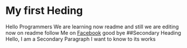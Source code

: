 # My first Heding

Hello Programmers We are learning now readme and still we are editing now on readme
follow Me on [Facebook](https://facebook.com/yusufabdullah) good bye
##Secondary Heading
Hello, I am a Secondary Paragraph I want to know to its works
